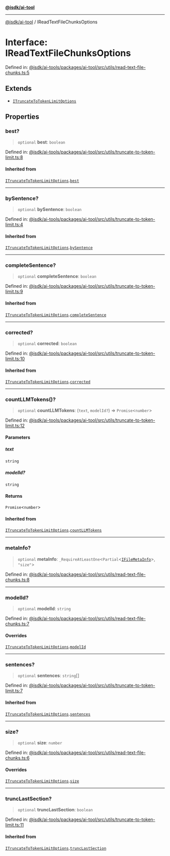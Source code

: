 [**@isdk/ai-tool**](../README.md)

***

[@isdk/ai-tool](../globals.md) / IReadTextFileChunksOptions

# Interface: IReadTextFileChunksOptions

Defined in: [@isdk/ai-tools/packages/ai-tool/src/utils/read-text-file-chunks.ts:5](https://github.com/isdk/ai-tool.js/blob/e883e341c67e937e7d3a3e95e8bc56844896f5a3/src/utils/read-text-file-chunks.ts#L5)

## Extends

- [`ITruncateToTokenLimitOptions`](ITruncateToTokenLimitOptions.md)

## Properties

### best?

> `optional` **best**: `boolean`

Defined in: [@isdk/ai-tools/packages/ai-tool/src/utils/truncate-to-token-limit.ts:8](https://github.com/isdk/ai-tool.js/blob/e883e341c67e937e7d3a3e95e8bc56844896f5a3/src/utils/truncate-to-token-limit.ts#L8)

#### Inherited from

[`ITruncateToTokenLimitOptions`](ITruncateToTokenLimitOptions.md).[`best`](ITruncateToTokenLimitOptions.md#best)

***

### bySentence?

> `optional` **bySentence**: `boolean`

Defined in: [@isdk/ai-tools/packages/ai-tool/src/utils/truncate-to-token-limit.ts:4](https://github.com/isdk/ai-tool.js/blob/e883e341c67e937e7d3a3e95e8bc56844896f5a3/src/utils/truncate-to-token-limit.ts#L4)

#### Inherited from

[`ITruncateToTokenLimitOptions`](ITruncateToTokenLimitOptions.md).[`bySentence`](ITruncateToTokenLimitOptions.md#bysentence)

***

### completeSentence?

> `optional` **completeSentence**: `boolean`

Defined in: [@isdk/ai-tools/packages/ai-tool/src/utils/truncate-to-token-limit.ts:9](https://github.com/isdk/ai-tool.js/blob/e883e341c67e937e7d3a3e95e8bc56844896f5a3/src/utils/truncate-to-token-limit.ts#L9)

#### Inherited from

[`ITruncateToTokenLimitOptions`](ITruncateToTokenLimitOptions.md).[`completeSentence`](ITruncateToTokenLimitOptions.md#completesentence)

***

### corrected?

> `optional` **corrected**: `boolean`

Defined in: [@isdk/ai-tools/packages/ai-tool/src/utils/truncate-to-token-limit.ts:10](https://github.com/isdk/ai-tool.js/blob/e883e341c67e937e7d3a3e95e8bc56844896f5a3/src/utils/truncate-to-token-limit.ts#L10)

#### Inherited from

[`ITruncateToTokenLimitOptions`](ITruncateToTokenLimitOptions.md).[`corrected`](ITruncateToTokenLimitOptions.md#corrected)

***

### countLLMTokens()?

> `optional` **countLLMTokens**: (`text`, `modelId?`) => `Promise`\<`number`\>

Defined in: [@isdk/ai-tools/packages/ai-tool/src/utils/truncate-to-token-limit.ts:12](https://github.com/isdk/ai-tool.js/blob/e883e341c67e937e7d3a3e95e8bc56844896f5a3/src/utils/truncate-to-token-limit.ts#L12)

#### Parameters

##### text

`string`

##### modelId?

`string`

#### Returns

`Promise`\<`number`\>

#### Inherited from

[`ITruncateToTokenLimitOptions`](ITruncateToTokenLimitOptions.md).[`countLLMTokens`](ITruncateToTokenLimitOptions.md#countllmtokens)

***

### metaInfo?

> `optional` **metaInfo**: `_RequireAtLeastOne`\<`Partial`\<[`IFileMetaInfo`](IFileMetaInfo.md)\>, `"size"`\>

Defined in: [@isdk/ai-tools/packages/ai-tool/src/utils/read-text-file-chunks.ts:8](https://github.com/isdk/ai-tool.js/blob/e883e341c67e937e7d3a3e95e8bc56844896f5a3/src/utils/read-text-file-chunks.ts#L8)

***

### modelId?

> `optional` **modelId**: `string`

Defined in: [@isdk/ai-tools/packages/ai-tool/src/utils/read-text-file-chunks.ts:7](https://github.com/isdk/ai-tool.js/blob/e883e341c67e937e7d3a3e95e8bc56844896f5a3/src/utils/read-text-file-chunks.ts#L7)

#### Overrides

[`ITruncateToTokenLimitOptions`](ITruncateToTokenLimitOptions.md).[`modelId`](ITruncateToTokenLimitOptions.md#modelid)

***

### sentences?

> `optional` **sentences**: `string`[]

Defined in: [@isdk/ai-tools/packages/ai-tool/src/utils/truncate-to-token-limit.ts:7](https://github.com/isdk/ai-tool.js/blob/e883e341c67e937e7d3a3e95e8bc56844896f5a3/src/utils/truncate-to-token-limit.ts#L7)

#### Inherited from

[`ITruncateToTokenLimitOptions`](ITruncateToTokenLimitOptions.md).[`sentences`](ITruncateToTokenLimitOptions.md#sentences)

***

### size?

> `optional` **size**: `number`

Defined in: [@isdk/ai-tools/packages/ai-tool/src/utils/read-text-file-chunks.ts:6](https://github.com/isdk/ai-tool.js/blob/e883e341c67e937e7d3a3e95e8bc56844896f5a3/src/utils/read-text-file-chunks.ts#L6)

#### Overrides

[`ITruncateToTokenLimitOptions`](ITruncateToTokenLimitOptions.md).[`size`](ITruncateToTokenLimitOptions.md#size)

***

### truncLastSection?

> `optional` **truncLastSection**: `boolean`

Defined in: [@isdk/ai-tools/packages/ai-tool/src/utils/truncate-to-token-limit.ts:11](https://github.com/isdk/ai-tool.js/blob/e883e341c67e937e7d3a3e95e8bc56844896f5a3/src/utils/truncate-to-token-limit.ts#L11)

#### Inherited from

[`ITruncateToTokenLimitOptions`](ITruncateToTokenLimitOptions.md).[`truncLastSection`](ITruncateToTokenLimitOptions.md#trunclastsection)
